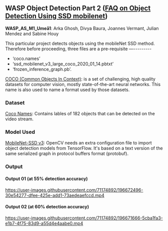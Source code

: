 ## WASP Object Detection Part 2 ([FAQ on Object Detection Using SSD mobilenet](https://madhumitamenon.medium.com/faq-on-object-detection-using-ssd-mobilenet-b8bf31924601))
**WASP_AS_M1_Umeå1**: Arka Ghosh,  Divya Baura,  Joannes Vermant, Julian Mendez and Sabine Houy

This particular project detects objects using the mobileNet SSD method. Therefore before proceeding, three files are a pre-requisite —---------
* ‘coco.names’
* ‘ssd_mobilenet_v3_large_coco_2020_01_14.pbtxt’ 
* ‘frozen_inference_graph.pb’.

[COCO (Common Objects In Context)](https://cocodataset.org/#home): is a set of challenging, high quality datasets for computer vision, mostly state-of-the-art neural networks. This name is also used to name a format used by those datasets.

### Dataset
[Coco Names](https://github.com/nightrome/cocostuff/blob/master/labels.md): Contains lables of 182 objects that can be detected on the video stream.

### Model Used
[MobileNet-SSD v3](https://github.com/opencv/opencv/wiki/TensorFlow-Object-Detection-API): OpenCV needs an extra configuration file to import object detection models from TensorFlow. It's based on a text version of the same serialized graph in protocol buffers format (protobuf).

### Output

#### Output 01 (at 55% detection accuracy)
https://user-images.githubusercontent.com/71174892/196672496-30e54277-dfee-425e-add1-73aedeaefccd.mp4

#### Output 02 (at 60% detection accuracy)
https://user-images.githubusercontent.com/71174892/196671666-5cba1fa3-e1b7-4f75-83d9-a55d4e4aabe0.mp4
